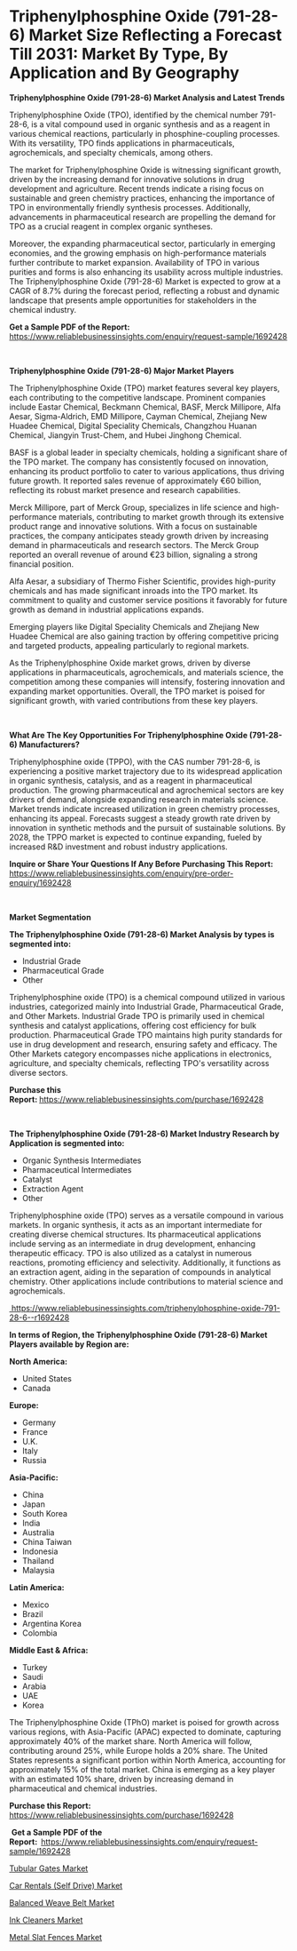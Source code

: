 <p><h1>Triphenylphosphine Oxide (791-28-6) Market Size Reflecting a Forecast Till 2031: Market By Type, By Application and By Geography</h1></p><p><strong>Triphenylphosphine Oxide (791-28-6) Market Analysis and Latest Trends</strong></p>
<p><p>Triphenylphosphine Oxide (TPO), identified by the chemical number 791-28-6, is a vital compound used in organic synthesis and as a reagent in various chemical reactions, particularly in phosphine-coupling processes. With its versatility, TPO finds applications in pharmaceuticals, agrochemicals, and specialty chemicals, among others. </p><p>The market for Triphenylphosphine Oxide is witnessing significant growth, driven by the increasing demand for innovative solutions in drug development and agriculture. Recent trends indicate a rising focus on sustainable and green chemistry practices, enhancing the importance of TPO in environmentally friendly synthesis processes. Additionally, advancements in pharmaceutical research are propelling the demand for TPO as a crucial reagent in complex organic syntheses.</p><p>Moreover, the expanding pharmaceutical sector, particularly in emerging economies, and the growing emphasis on high-performance materials further contribute to market expansion. Availability of TPO in various purities and forms is also enhancing its usability across multiple industries. The Triphenylphosphine Oxide (791-28-6) Market is expected to grow at a CAGR of 8.7% during the forecast period, reflecting a robust and dynamic landscape that presents ample opportunities for stakeholders in the chemical industry.</p></p>
<p><strong>Get a Sample PDF of the Report:&nbsp;</strong> <a href="https://www.reliablebusinessinsights.com/enquiry/request-sample/1692428?utm_campaign=39&utm_medium=2&utm_source=Github&utm_content=ia&utm_term=20102024&utm_id=triphenylphosphine-oxide-791-28-6">https://www.reliablebusinessinsights.com/enquiry/request-sample/1692428</a></p>
<p>&nbsp;</p>
<p><strong>Triphenylphosphine Oxide (791-28-6) Major Market Players</strong></p>
<p><p>The Triphenylphosphine Oxide (TPO) market features several key players, each contributing to the competitive landscape. Prominent companies include Eastar Chemical, Beckmann Chemical, BASF, Merck Millipore, Alfa Aesar, Sigma-Aldrich, EMD Millipore, Cayman Chemical, Zhejiang New Huadee Chemical, Digital Speciality Chemicals, Changzhou Huanan Chemical, Jiangyin Trust-Chem, and Hubei Jinghong Chemical.</p><p>BASF is a global leader in specialty chemicals, holding a significant share of the TPO market. The company has consistently focused on innovation, enhancing its product portfolio to cater to various applications, thus driving future growth. It reported sales revenue of approximately €60 billion, reflecting its robust market presence and research capabilities.</p><p>Merck Millipore, part of Merck Group, specializes in life science and high-performance materials, contributing to market growth through its extensive product range and innovative solutions. With a focus on sustainable practices, the company anticipates steady growth driven by increasing demand in pharmaceuticals and research sectors. The Merck Group reported an overall revenue of around €23 billion, signaling a strong financial position.</p><p>Alfa Aesar, a subsidiary of Thermo Fisher Scientific, provides high-purity chemicals and has made significant inroads into the TPO market. Its commitment to quality and customer service positions it favorably for future growth as demand in industrial applications expands.</p><p>Emerging players like Digital Speciality Chemicals and Zhejiang New Huadee Chemical are also gaining traction by offering competitive pricing and targeted products, appealing particularly to regional markets.</p><p>As the Triphenylphosphine Oxide market grows, driven by diverse applications in pharmaceuticals, agrochemicals, and materials science, the competition among these companies will intensify, fostering innovation and expanding market opportunities. Overall, the TPO market is poised for significant growth, with varied contributions from these key players.</p></p>
<p>&nbsp;</p>
<p><strong>What Are The Key Opportunities For Triphenylphosphine Oxide (791-28-6) Manufacturers?</strong></p>
<p><p>Triphenylphosphine oxide (TPPO), with the CAS number 791-28-6, is experiencing a positive market trajectory due to its widespread application in organic synthesis, catalysis, and as a reagent in pharmaceutical production. The growing pharmaceutical and agrochemical sectors are key drivers of demand, alongside expanding research in materials science. Market trends indicate increased utilization in green chemistry processes, enhancing its appeal. Forecasts suggest a steady growth rate driven by innovation in synthetic methods and the pursuit of sustainable solutions. By 2028, the TPPO market is expected to continue expanding, fueled by increased R&D investment and robust industry applications.</p></p>
<p><strong>Inquire or Share Your Questions If Any Before Purchasing This Report:</strong> <a href="https://www.reliablebusinessinsights.com/enquiry/pre-order-enquiry/1692428?utm_campaign=39&utm_medium=2&utm_source=Github&utm_content=ia&utm_term=20102024&utm_id=triphenylphosphine-oxide-791-28-6">https://www.reliablebusinessinsights.com/enquiry/pre-order-enquiry/1692428</a></p>
<p>&nbsp;</p>
<p><strong>Market Segmentation</strong></p>
<p><strong>The Triphenylphosphine Oxide (791-28-6) Market Analysis by types is segmented into:</strong></p>
<p><ul><li>Industrial Grade</li><li>Pharmaceutical Grade</li><li>Other</li></ul></p>
<p><p>Triphenylphosphine oxide (TPO) is a chemical compound utilized in various industries, categorized mainly into Industrial Grade, Pharmaceutical Grade, and Other Markets. Industrial Grade TPO is primarily used in chemical synthesis and catalyst applications, offering cost efficiency for bulk production. Pharmaceutical Grade TPO maintains high purity standards for use in drug development and research, ensuring safety and efficacy. The Other Markets category encompasses niche applications in electronics, agriculture, and specialty chemicals, reflecting TPO's versatility across diverse sectors.</p></p>
<p><strong>Purchase this Report:&nbsp;</strong><a href="https://www.reliablebusinessinsights.com/purchase/1692428?utm_campaign=39&utm_medium=2&utm_source=Github&utm_content=ia&utm_term=20102024&utm_id=triphenylphosphine-oxide-791-28-6">https://www.reliablebusinessinsights.com/purchase/1692428</a></p>
<p>&nbsp;</p>
<p><strong>The Triphenylphosphine Oxide (791-28-6) Market Industry Research by Application is segmented into:</strong></p>
<p><ul><li>Organic Synthesis Intermediates</li><li>Pharmaceutical Intermediates</li><li>Catalyst</li><li>Extraction Agent</li><li>Other</li></ul></p>
<p><p>Triphenylphosphine oxide (TPO) serves as a versatile compound in various markets. In organic synthesis, it acts as an important intermediate for creating diverse chemical structures. Its pharmaceutical applications include serving as an intermediate in drug development, enhancing therapeutic efficacy. TPO is also utilized as a catalyst in numerous reactions, promoting efficiency and selectivity. Additionally, it functions as an extraction agent, aiding in the separation of compounds in analytical chemistry. Other applications include contributions to material science and agrochemicals.</p></p>
<p><a href="https://www.reliablebusinessinsights.com/triphenylphosphine-oxide-791-28-6--r1692428?utm_campaign=39&utm_medium=2&utm_source=Github&utm_content=ia&utm_term=20102024&utm_id=triphenylphosphine-oxide-791-28-6">&nbsp;https://www.reliablebusinessinsights.com/triphenylphosphine-oxide-791-28-6--r1692428</a></p>
<p><strong>In terms of Region, the Triphenylphosphine Oxide (791-28-6) Market Players available by Region are:</strong></p>
<p>
    <p> <strong> North America: </strong>
        <ul>
            <li>United States</li>
            <li>Canada</li>
        </ul>
        </p> 
    <p> <strong> Europe: </strong>
        <ul>
            <li>Germany</li>
            <li>France</li>
            <li>U.K.</li>
            <li>Italy</li>
            <li>Russia</li>
        </ul>
        </p> 
    <p> <strong> Asia-Pacific: </strong>
        <ul>
            <li>China</li>
            <li>Japan</li>
            <li>South Korea</li>
            <li>India</li>
            <li>Australia</li>
            <li>China Taiwan</li>
            <li>Indonesia</li>
            <li>Thailand</li>
            <li>Malaysia</li>
        </ul>
        </p> 
    <p> <strong> Latin America: </strong>
        <ul>
            <li>Mexico</li>
            <li>Brazil</li>
            <li>Argentina Korea</li>
            <li>Colombia</li>
        </ul>
        </p> 
    <p> <strong> Middle East & Africa: </strong>
        <ul>
            <li>Turkey</li>
            <li>Saudi</li>
            <li>Arabia</li>
            <li>UAE</li>
            <li>Korea</li>
        </ul>
    </p>
    </p>
<p><p>The Triphenylphosphine Oxide (TPhO) market is poised for growth across various regions, with Asia-Pacific (APAC) expected to dominate, capturing approximately 40% of the market share. North America will follow, contributing around 25%, while Europe holds a 20% share. The United States represents a significant portion within North America, accounting for approximately 15% of the total market. China is emerging as a key player with an estimated 10% share, driven by increasing demand in pharmaceutical and chemical industries.</p></p>
<p><strong>Purchase this Report: </strong><a href="https://www.reliablebusinessinsights.com/purchase/1692428?utm_campaign=39&utm_medium=2&utm_source=Github&utm_content=ia&utm_term=20102024&utm_id=triphenylphosphine-oxide-791-28-6">https://www.reliablebusinessinsights.com/purchase/1692428</a></p>
<p>&nbsp;<strong>Get a Sample PDF of the Report:&nbsp;&nbsp;</strong><a href="https://www.reliablebusinessinsights.com/enquiry/request-sample/1692428?utm_campaign=39&utm_medium=2&utm_source=Github&utm_content=ia&utm_term=20102024&utm_id=triphenylphosphine-oxide-791-28-6">https://www.reliablebusinessinsights.com/enquiry/request-sample/1692428</a></p>
<p><strong></strong></p>
<p><p><a href="https://issuu.com/reportprime-2/docs/tubular-gates-market-size-2030.pptx_32c825e3d5320e?utm_campaign=39&utm_medium=2&utm_source=Github&utm_content=ia&utm_term=20102024&utm_id=triphenylphosphine-oxide-791-28-6">Tubular Gates Market</a></p><p><a href="https://github.com/ibbiechinotit/Market-Research-Report-List-1/blob/main/car-rentals-self-drive-market.md?utm_campaign=39&utm_medium=2&utm_source=Github&utm_content=ia&utm_term=20102024&utm_id=triphenylphosphine-oxide-791-28-6">Car Rentals (Self Drive) Market</a></p><p><a href="https://www.linkedin.com/pulse/emerging-trends-balanced-weave-belt-market-global-outlook-ikdtc?utm_campaign=39&utm_medium=2&utm_source=Github&utm_content=ia&utm_term=20102024&utm_id=triphenylphosphine-oxide-791-28-6">Balanced Weave Belt Market</a></p><p><a href="https://github.com/elseludvikoh/Market-Research-Report-List-1/blob/main/ink-cleaners-market.md?utm_campaign=39&utm_medium=2&utm_source=Github&utm_content=ia&utm_term=20102024&utm_id=triphenylphosphine-oxide-791-28-6">Ink Cleaners Market</a></p><p><a href="https://issuu.com/reportprime-2/docs/metal-slat-fences-market-size-2030._3886011ad459fc?utm_campaign=39&utm_medium=2&utm_source=Github&utm_content=ia&utm_term=20102024&utm_id=triphenylphosphine-oxide-791-28-6">Metal Slat Fences Market</a></p></p>